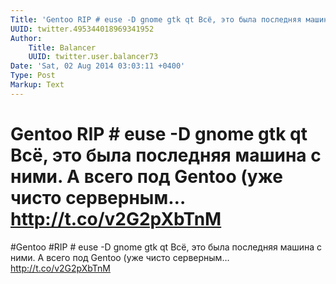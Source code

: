 ```yaml
---
Title: 'Gentoo RIP # euse -D gnome gtk qt Всё, это была последняя машина с ними. А всего под Gentoo (уже чисто серверным… http://t.co/v2G2pXbTnM'
UUID: twitter.495344018969341952
Author:
    Title: Balancer
    UUID: twitter.user.balancer73
Date: 'Sat, 02 Aug 2014 03:03:11 +0400'
Type: Post
Markup: Text
---
```


# Gentoo RIP # euse -D gnome gtk qt Всё, это была последняя машина с ними. А всего под Gentoo (уже чисто серверным… http://t.co/v2G2pXbTnM

#Gentoo #RIP # euse -D gnome gtk qt
Всё, это была последняя машина с ними. А всего под Gentoo
(уже чисто серверным… http://t.co/v2G2pXbTnM